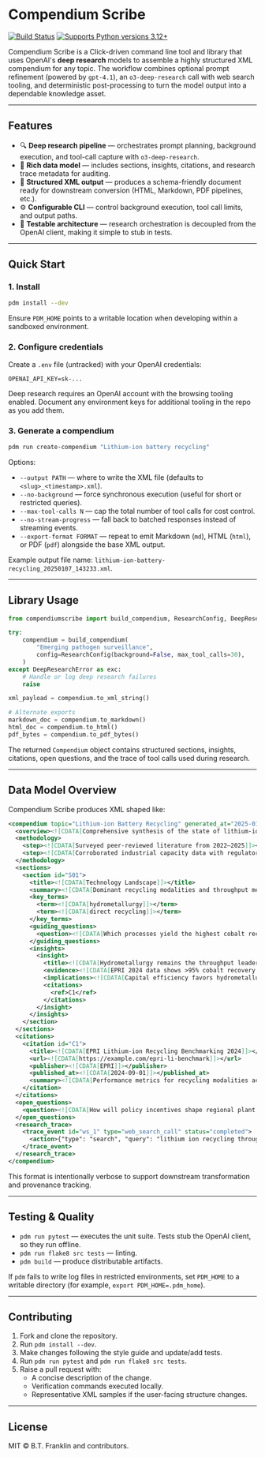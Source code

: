 # Compendium Scribe

[![Build Status](https://github.com/btfranklin/compendiumscribe/actions/workflows/python-package.yml/badge.svg)](https://github.com/btfranklin/compendiumscribe/actions/workflows/python-package.yml)
[![Supports Python versions 3.12+](https://img.shields.io/pypi/pyversions/compendiumscribe.svg)](https://pypi.python.org/pypi/compendiumscribe)

Compendium Scribe is a Click-driven command line tool and library that uses OpenAI's **deep research** models to assemble a highly structured XML compendium for any topic. The workflow combines optional prompt refinement (powered by `gpt-4.1`), an `o3-deep-research` call with web search tooling, and deterministic post-processing to turn the model output into a dependable knowledge asset.

---

## Features
- 🔍 **Deep research pipeline** — orchestrates prompt planning, background execution, and tool-call capture with `o3-deep-research`.
- 🧱 **Rich data model** — includes sections, insights, citations, and research trace metadata for auditing.
- 🧾 **Structured XML output** — produces a schema-friendly document ready for downstream conversion (HTML, Markdown, PDF pipelines, etc.).
- ⚙️ **Configurable CLI** — control background execution, tool call limits, and output paths.
- 🧪 **Testable architecture** — research orchestration is decoupled from the OpenAI client, making it simple to stub in tests.

---

## Quick Start

### 1. Install

```bash
pdm install --dev
```

Ensure `PDM_HOME` points to a writable location when developing within a sandboxed environment.

### 2. Configure credentials

Create a `.env` file (untracked) with your OpenAI credentials:

```
OPENAI_API_KEY=sk-...
```

Deep research requires an OpenAI account with the browsing tooling enabled. Document any environment keys for additional tooling in the repo as you add them.

### 3. Generate a compendium

```bash
pdm run create-compendium "Lithium-ion battery recycling"
```

Options:
- `--output PATH` — where to write the XML file (defaults to `<slug>_<timestamp>.xml`).
- `--no-background` — force synchronous execution (useful for short or restricted queries).
- `--max-tool-calls N` — cap the total number of tool calls for cost control.
- `--no-stream-progress` — fall back to batched responses instead of streaming events.
- `--export-format FORMAT` — repeat to emit Markdown (`md`), HTML (`html`), or PDF (`pdf`) alongside the base XML output.

Example output file name: `lithium-ion-battery-recycling_20250107_143233.xml`.

---

## Library Usage

```python
from compendiumscribe import build_compendium, ResearchConfig, DeepResearchError

try:
    compendium = build_compendium(
        "Emerging pathogen surveillance",
        config=ResearchConfig(background=False, max_tool_calls=30),
    )
except DeepResearchError as exc:
    # Handle or log deep research failures
    raise

xml_payload = compendium.to_xml_string()

# Alternate exports
markdown_doc = compendium.to_markdown()
html_doc = compendium.to_html()
pdf_bytes = compendium.to_pdf_bytes()
```

The returned `Compendium` object contains structured sections, insights, citations, open questions, and the trace of tool calls used during research.

---

## Data Model Overview

Compendium Scribe produces XML shaped like:

```xml
<compendium topic="Lithium-ion Battery Recycling" generated_at="2025-01-07T14:32:33+00:00">
  <overview><![CDATA[Comprehensive synthesis of the state of lithium-ion recycling...]]></overview>
  <methodology>
    <step><![CDATA[Surveyed peer-reviewed literature from 2022–2025]]></step>
    <step><![CDATA[Corroborated industrial capacity data with regulatory filings]]></step>
  </methodology>
  <sections>
    <section id="S01">
      <title><![CDATA[Technology Landscape]]></title>
      <summary><![CDATA[Dominant recycling modalities and throughput metrics...]]></summary>
      <key_terms>
        <term><![CDATA[hydrometallurgy]]></term>
        <term><![CDATA[direct recycling]]></term>
      </key_terms>
      <guiding_questions>
        <question><![CDATA[Which processes yield the highest cobalt recovery rates?]]></question>
      </guiding_questions>
      <insights>
        <insight>
          <title><![CDATA[Hydrometallurgy remains the throughput leader]]></title>
          <evidence><![CDATA[EPRI 2024 data shows >95% cobalt recovery in commercial plants.]]></evidence>
          <implications><![CDATA[Capital efficiency favors hydrometallurgy for near-term scaling.]]></implications>
          <citations>
            <ref>C1</ref>
          </citations>
        </insight>
      </insights>
    </section>
  </sections>
  <citations>
    <citation id="C1">
      <title><![CDATA[EPRI Lithium-ion Recycling Benchmarking 2024]]></title>
      <url><![CDATA[https://example.com/epri-li-benchmark]]></url>
      <publisher><![CDATA[EPRI]]></publisher>
      <published_at><![CDATA[2024-09-01]]></published_at>
      <summary><![CDATA[Performance metrics for recycling modalities across 12 facilities.]]></summary>
    </citation>
  </citations>
  <open_questions>
    <question><![CDATA[How will policy incentives shape regional plant siting post-2025?]]></question>
  </open_questions>
  <research_trace>
    <trace_event id="ws_1" type="web_search_call" status="completed">
      <action>{"type": "search", "query": "lithium ion recycling throughput"}</action>
    </trace_event>
  </research_trace>
</compendium>
```

This format is intentionally verbose to support downstream transformation and provenance tracking.

---

## Testing & Quality

- `pdm run pytest` — executes the unit suite. Tests stub the OpenAI client, so they run offline.
- `pdm run flake8 src tests` — linting.
- `pdm build` — produce distributable artifacts.

If `pdm` fails to write log files in restricted environments, set `PDM_HOME` to a writable directory (for example, `export PDM_HOME=.pdm_home`).

---

## Contributing

1. Fork and clone the repository.
2. Run `pdm install --dev`.
3. Make changes following the style guide and update/add tests.
4. Run `pdm run pytest` and `pdm run flake8 src tests`.
5. Raise a pull request with:
   - A concise description of the change.
   - Verification commands executed locally.
   - Representative XML samples if the user-facing structure changes.

---

## License

MIT © B.T. Franklin and contributors.
